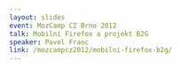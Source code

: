 ```yaml
---
layout: slides
event: MozCamp CZ Brno 2012
talk: Mobilní Firefox a projekt B2G
speaker: Pavel Franc
link: /mozcampcz2012/mobilni-firefox-b2g/
---
```


